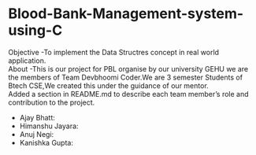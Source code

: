 # Blood-Bank-Management-system-using-C
Objective
-To implement the Data Structres concept in real world application.
<br>
About
-This is our project for PBL organise  by our university GEHU we are the members of Team Devbhoomi Coder.We are 3 semester Students of Btech CSE,We created this under the guidance of our mentor.
<br>
Added a section in README.md to describe each team member’s role and contribution to the project.
- Ajay Bhatt: 
- Himanshu Jayara: 
- Anuj Negi:
- Kanishka Gupta: 

